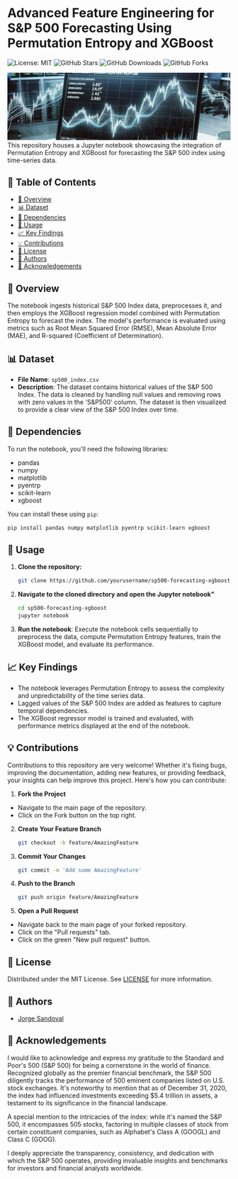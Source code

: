 # Advanced Feature Engineering for S&P 500 Forecasting Using Permutation Entropy and XGBoost

![License: MIT](https://img.shields.io/badge/License-MIT-yellow.svg)
![GitHub Stars](https://img.shields.io/github/stars/jorgesandoval/sp500-forecasting-xgboost.svg)
![GitHub Downloads](https://img.shields.io/github/downloads/jorgesandoval/sp500-forecasting-xgboost/total.svg)
![GitHub Forks](https://img.shields.io/github/forks/jorgesandoval/sp500-forecasting-xgboost.svg)


![Alt text](images/PEForecasting.png)
This repository houses a Jupyter notebook showcasing the integration of Permutation Entropy and XGBoost for forecasting the S&P 500 index using time-series data.



## 📖 Table of Contents
- [📌 Overview](#-overview)
- [📊 Dataset](#-dataset)
- [🔧 Dependencies](#-dependencies)
- [🚀 Usage](#-usage)
- [📈 Key Findings](#-key-findings)
- [💡 Contributions](#-contributions)
- [📜 License](#-license)
- [👤 Authors](#-authors)
- [🙌 Acknowledgements](#-acknowledgements)

## 📌 Overview
The notebook ingests historical S&P 500 Index data, preprocesses it, and then employs the XGBoost regression model combined with Permutation Entropy to forecast the index. The model's performance is evaluated using metrics such as Root Mean Squared Error (RMSE), Mean Absolute Error (MAE), and R-squared (Coefficient of Determination).

## 📊 Dataset

* **File Name**: `sp500_index.csv`
* **Description**: The dataset contains historical values of the S&P 500 Index. The data is cleaned by handling null values and removing rows with zero values in the 'S&P500' column. The dataset is then visualized to provide a clear view of the S&P 500 Index over time.

## 🔧 Dependencies

To run the notebook, you'll need the following libraries:

- pandas
- numpy
- matplotlib
- pyentrp
- scikit-learn
- xgboost

You can install these using `pip`:

```bash
pip install pandas numpy matplotlib pyentrp scikit-learn xgboost
```

## 🚀 Usage

1. **Clone the repository:**

   ```bash
   git clone https://github.com/yourusername/sp500-forecasting-xgboost.git
   ```
2. **Navigate to the cloned directory and open the Jupyter notebook"**

    ```bash
    cd sp500-forecasting-xgboost
    jupyter notebook
    ```
3. **Run the notebook**: Execute the notebook cells sequentially to preprocess the data, compute Permutation Entropy features, train the XGBoost model, and evaluate its performance.
## 📈 Key Findings
* The notebook leverages Permutation Entropy to assess the complexity and unpredictability of the time series data.
* Lagged values of the S&P 500 Index are added as features to capture temporal dependencies.
* The XGBoost regressor model is trained and evaluated, with performance metrics displayed at the end of the notebook.

## 💡 Contributions

Contributions to this repository are very welcome! Whether it's fixing bugs, improving the documentation, adding new features, or providing feedback, your insights can help improve this project. Here's how you can contribute:

1. **Fork the Project**
* Navigate to the main page of the repository.
* Click on the Fork button on the top right.

2. **Create Your Feature Branch**
    ```bash
    git checkout -b feature/AmazingFeature
    ```

3. **Commit Your Changes**
    ```bash
    git commit -m 'Add some AmazingFeature'
    ```
4. **Push to the Branch**
    ```bash
    git push origin feature/AmazingFeature
    ```
5. **Open a Pull Request**
* Navigate back to the main page of your forked repository.
* Click on the "Pull requests" tab.
* Click on the green "New pull request" button.


## 📜 License

Distributed under the MIT License. See [LICENSE](https://opensource.org/licenses/MIT) for more information.

## 👤 Authors
* [Jorge Sandoval](https://www.linkedin.com/in/jorge-g-sandoval/)

## 🙌 Acknowledgements

I would like to acknowledge and express my gratitude to the Standard and Poor's 500 (S&P 500) for being a cornerstone in the world of finance. Recognized globally as the premier financial benchmark, the S&P 500 diligently tracks the performance of 500 eminent companies listed on U.S. stock exchanges. It's noteworthy to mention that as of December 31, 2020, the index had influenced investments exceeding $5.4 trillion in assets, a testament to its significance in the financial landscape.

A special mention to the intricacies of the index: while it's named the S&P 500, it encompasses 505 stocks, factoring in multiple classes of stock from certain constituent companies, such as Alphabet's Class A (GOOGL) and Class C (GOOG).

I deeply appreciate the transparency, consistency, and dedication with which the S&P 500 operates, providing invaluable insights and benchmarks for investors and financial analysts worldwide.


